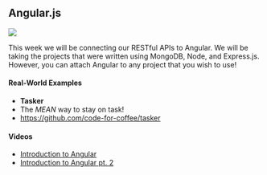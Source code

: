 ## Angular.js

<img src='https://upload.wikimedia.org/wikipedia/commons/f/fc/AngularJS-large.png'>

This week we will be connecting our RESTful APIs to Angular. We will be taking the projects that were written using MongoDB, Node, and Express.js. However, you can attach Angular to any project that you wish to use!

#### Real-World Examples

* **Tasker**
* The *MEAN* way to stay on task!
* https://github.com/code-for-coffee/tasker

#### Videos

* [Introduction to Angular](https://www.youtube.com/watch?v=NEcekDmWDmc)
* [Introduction to Angular pt. 2](https://www.youtube.com/watch?v=E4QOiwGnKlE)
